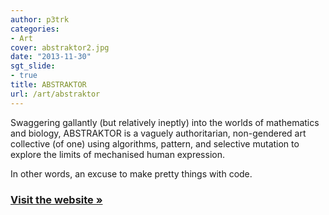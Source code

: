 ```yaml
---
author: p3trk
categories:
- Art
cover: abstraktor2.jpg
date: "2013-11-30"
sgt_slide:
- true
title: ABSTRAKTOR
url: /art/abstraktor
---
```


Swaggering gallantly (but relatively ineptly) into the worlds of mathematics and biology, ABSTRAKTOR is a vaguely authoritarian, non-gendered art collective (of one) using algorithms, pattern, and selective mutation to explore the limits of mechanised human expression.

In other words, an excuse to make pretty things with code.

### <a href="http://abstraktor.com" target="_blank">Visit the website &raquo;</a>
